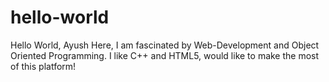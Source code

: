 # hello-world
Hello World,
Ayush Here, I am fascinated by Web-Development and Object Oriented Programming. 
I like C++ and HTML5, would like to make the most of this platform!
